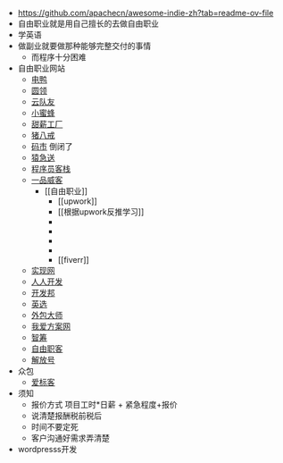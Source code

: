 - https://github.com/apachecn/awesome-indie-zh?tab=readme-ov-file
- 自由职业就是用自己擅长的去做自由职业
- 学英语
- 做副业就要做那种能够完整交付的事情
	- 而程序十分困难
- 自由职业网站
	- [电鸭](https://eleduck.com/)
	- [圆领](https://www.superthem.com/home)
	- [云队友](https://www.duiyou360.com/)
	- [小蜜蜂](https://www.xmf.com/)
	- [甜薪工厂](https://www.txgc.com/)
	- [猪八戒](https://www.zbj.com/)
	- [码市](https://codemart.com/) 倒闭了
	- [猿急送](https://www.yuanjisong.com/)
	- [程序员客栈](https://www.proginn.com/)
	- [一品威客](https://www.epwk.com/)
		- [[自由职业]]
			- [[upwork]]
			- [[根据upwork反推学习]]
			-
			-
			-
			-
			- [[fiverr]]
	- [实现网](https://shixian.com/consultants)
	- [人人开发](http://www.rrkf.com/)
	- [开发邦](https://www.kaifabang.com/)
	- [英选](https://www.yingxuan.co/)
	- [外包大师](http://www.waibaodashi.com/)
	- [我爱方案网](https://www.52solution.com/)
	- [智筹](https://zcrun.com/)
	- [自由职客](https://www.freekeer.com/)
	- [解放号](https://www.jfh.com/)
- 众包
	- [爱标客](https://ainote.ahjxabk.com/#/portal/default)
- 须知
	- 报价方式 项目工时*日薪 + 紧急程度+报价
	- 说清楚报酬税前税后
	- 时间不要定死
	- 客户沟通好需求弄清楚
- wordpresss开发
